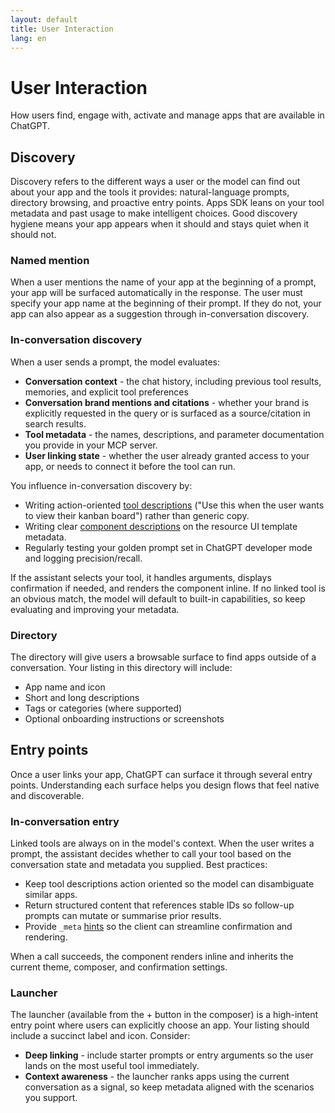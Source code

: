 ```yaml
---
layout: default
title: User Interaction
lang: en
---
```


# User Interaction

How users find, engage with, activate and manage apps that are available in ChatGPT.

## Discovery

Discovery refers to the different ways a user or the model can find out about your app and the tools it provides: natural-language prompts, directory browsing, and proactive entry points. Apps SDK leans on your tool metadata and past usage to make intelligent choices. Good discovery hygiene means your app appears when it should and stays quiet when it should not.

### Named mention

When a user mentions the name of your app at the beginning of a prompt, your app will be surfaced automatically in the response. The user must specify your app name at the beginning of their prompt. If they do not, your app can also appear as a suggestion through in-conversation discovery.

### In-conversation discovery

When a user sends a prompt, the model evaluates:

- **Conversation context** - the chat history, including previous tool results, memories, and explicit tool preferences
- **Conversation brand mentions and citations** - whether your brand is explicitly requested in the query or is surfaced as a source/citation in search results.
- **Tool metadata** - the names, descriptions, and parameter documentation you provide in your MCP server.
- **User linking state** - whether the user already granted access to your app, or needs to connect it before the tool can run.

You influence in-conversation discovery by:

- Writing action-oriented [tool descriptions](https://modelcontextprotocol.io/specification/2025-06-18/server/tools#tool) ("Use this when the user wants to view their kanban board") rather than generic copy.
- Writing clear [component descriptions](../resources/reference.md#add-component-descriptions) on the resource UI template metadata.
- Regularly testing your golden prompt set in ChatGPT developer mode and logging precision/recall.

If the assistant selects your tool, it handles arguments, displays confirmation if needed, and renders the component inline. If no linked tool is an obvious match, the model will default to built-in capabilities, so keep evaluating and improving your metadata.

### Directory

The directory will give users a browsable surface to find apps outside of a conversation. Your listing in this directory will include:

- App name and icon
- Short and long descriptions
- Tags or categories (where supported)
- Optional onboarding instructions or screenshots

## Entry points

Once a user links your app, ChatGPT can surface it through several entry points. Understanding each surface helps you design flows that feel native and discoverable.

### In-conversation entry

Linked tools are always on in the model's context. When the user writes a prompt, the assistant decides whether to call your tool based on the conversation state and metadata you supplied. Best practices:

- Keep tool descriptions action oriented so the model can disambiguate similar apps.
- Return structured content that references stable IDs so follow-up prompts can mutate or summarise prior results.
- Provide `_meta` [hints](../resources/reference.md#tool-descriptor-parameters) so the client can streamline confirmation and rendering.

When a call succeeds, the component renders inline and inherits the current theme, composer, and confirmation settings.

### Launcher

The launcher (available from the + button in the composer) is a high-intent entry point where users can explicitly choose an app. Your listing should include a succinct label and icon. Consider:

- **Deep linking** - include starter prompts or entry arguments so the user lands on the most useful tool immediately.
- **Context awareness** - the launcher ranks apps using the current conversation as a signal, so keep metadata aligned with the scenarios you support.
